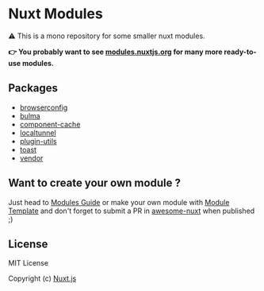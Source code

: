 # Nuxt Modules

⚠️ This is a mono repository for some smaller nuxt modules.

**👉 You probably want to see [modules.nuxtjs.org](https://modules.nuxtjs.org) for many more ready-to-use modules.**

## Packages

- [browserconfig](packages/browserconfig)
- [bulma](packages/bulma)
- [component-cache](packages/component-cache)
- [localtunnel](packages/localtunnel)
- [plugin-utils](packages/plugin-utils)
- [toast](packages/toast)
- [vendor](packages/vendor)

## Want to create your own module ?

Just head to [Modules Guide](https://nuxtjs.org/guide/modules) or make your own module with [Module Template](https://github.com/nuxt-community/module-template) and don't forget to submit a PR in [awesome-nuxt](https://github.com/nuxt-community/awesome-nuxt) when published ;)

## License

MIT License

Copyright (c) [Nuxt.js](https://nuxtjs.org)
